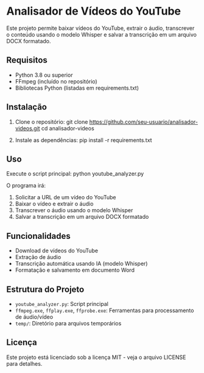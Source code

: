 # Analisador de Vídeos do YouTube

Este projeto permite baixar vídeos do YouTube, extrair o áudio, transcrever o conteúdo usando o modelo Whisper e salvar a transcrição em um arquivo DOCX formatado.

## Requisitos

- Python 3.8 ou superior
- FFmpeg (incluído no repositório)
- Bibliotecas Python (listadas em requirements.txt)

## Instalação

1. Clone o repositório:
git clone https://github.com/seu-usuario/analisador-videos.git cd analisador-videos

2. Instale as dependências:
pip install -r requirements.txt


## Uso

Execute o script principal:
python youtube_analyzer.py


O programa irá:
1. Solicitar a URL de um vídeo do YouTube
2. Baixar o vídeo e extrair o áudio
3. Transcrever o áudio usando o modelo Whisper
4. Salvar a transcrição em um arquivo DOCX formatado

## Funcionalidades

- Download de vídeos do YouTube
- Extração de áudio
- Transcrição automática usando IA (modelo Whisper)
- Formatação e salvamento em documento Word

## Estrutura do Projeto

- `youtube_analyzer.py`: Script principal
- `ffmpeg.exe`, `ffplay.exe`, `ffprobe.exe`: Ferramentas para processamento de áudio/vídeo
- `temp/`: Diretório para arquivos temporários

## Licença

Este projeto está licenciado sob a licença MIT - veja o arquivo LICENSE para detalhes.